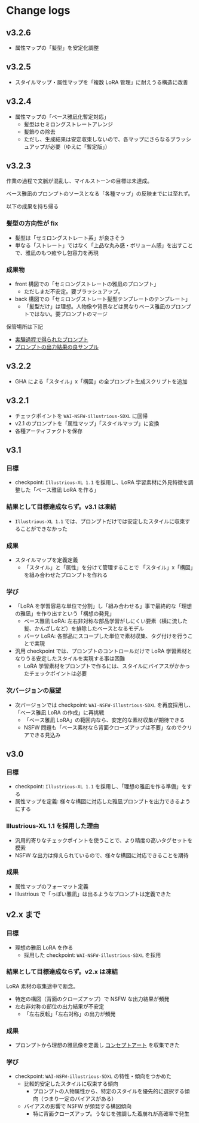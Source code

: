 # Change logs

## v3.2.6

- 属性マップの「髪型」を安定化調整

## v3.2.5

- スタイルマップ・属性マップを「複数 LoRA 管理」に耐えうる構造に改善

## v3.2.4

- 属性マップの「ベース雅凪化暫定対応」
  - 髪型はセミロングストレートアレンジ
  - 髪飾りの除去
  - ただし、生成結果は安定収束しないので、各マップにさらなるブラッシュアップが必要（ゆえに「暫定版」）

## v3.2.3

作業の過程で文脈が混乱し、マイルストーンの目標は未達成。

ベース雅凪のプロンプトのソースとなる「各種マップ」の反映までには至れず。

以下の成果を持ち帰る

### 髪型の方向性が fix

- 髪型は「セミロングストレート系」が良さそう
- 単なる「ストレート」ではなく「上品な丸み感・ボリューム感」を出すことで、雅凪のもつ癒やし包容力を再現

### 成果物

- front 構図での「セミロングストレートの雅凪のプロンプト」
  - ただしまだ不安定。要ブラッシュアップ。
- back 構図での「セミロングストレート髪型テンプレートのテンプレート」
  - 「髪型だけ」は理想。人物像や背景などは異なりベース雅凪のプロンプトではない。要プロンプトのマージ

保管場所は下記

- [実験過程で得られたプロンプト](artifacts/v3.2.3_not_completed/prompts/)
- [プロンプトの出力結果の良サンプル](artifacts/v3.2.3_not_completed/images/)

## v3.2.2

- GHA による「スタイル」x「構図」の全プロンプト生成スクリプトを追加

## v3.2.1

- チェックポイントを `WAI-NSFW-illustrious-SDXL` に回帰
- v2.1 のプロンプトを「属性マップ」「スタイルマップ」に変換
- 各種アーティファクトを保存

## v3.1

### 目標

- checkpoint: `Illustrious-XL 1.1` を採用し、LoRA 学習素材に外見特徴を調整した「ベース雅凪 LoRA を作る」

### 結果として目標達成ならず。v3.1 は凍結

- `Illustrious-XL 1.1` では、プロンプトだけでは安定したスタイルに収束することができなかった

### 成果

- スタイルマップを定義定義
  - 「スタイル」と「属性」を分けて管理することで 「スタイル」x「構図」を組み合わせたプロンプトを作れる

### 学び

- 「LoRA を学習容易な単位で分割」し「組み合わせる」事で最終的な「理想の雅凪」を作り出すという「構想の発見」
  - ベース雅凪 LoRA: 左右非対称な部品学習がしにくい要素（横に流した髪、かんざしなど）を排除したベースとなるモデル
  - パーツ LoRA: 各部品にスコープした単位で素材収集、タグ付けを行うことで実現
- 汎用 checkpoint では、プロンプトのコントロールだけで LoRA 学習素材となりうる安定したスタイルを実現する事は困難
  - LoRA 学習素材をプロンプトで作るには、スタイルにバイアスがかかったチェックポイントは必要

### 次バージョンの展望

- 次バージョンでは checkpoint: `WAI-NSFW-illustrious-SDXL` を再度採用し、「ベース雅凪 LoRA の作成」に再挑戦
  - 「ベース雅凪 LoRA」の範囲内なら、安定的な素材収集が期待できる
  - NSFW 問題も「ベース素材なら背面クローズアップは不要」なのでクリアできる見込み

## v3.0

### 目標

- checkpoint: `Illustrious-XL 1.1` を採用し、「理想の雅凪を作る準備」をする
- 属性マップを定義: 様々な構図に対応した雅凪プロンプトを出力できるようにする

### Illustrious-XL 1.1 を採用した理由

- 汎用的寄りなチェックポイントを使うことで、より精度の高いタグセットを模索
- NSFW な出力は抑えられているので、様々な構図に対応できることを期待

### 成果

- 属性マップのフォーマット定義
- Illustrious で「っぽい雅凪」は出るようなプロンプトは定義できた

## v2.x まで

### 目標

- 理想の雅凪 LoRA を作る
  - 採用した checkpoint: `WAI-NSFW-illustrious-SDXL` を採用

### 結果として目標達成ならず。v2.x は凍結

LoRA 素材の収集途中で断念。

- 特定の構図（背面のクローズアップ）で NSFW な出力結果が頻発
- 左右非対称の部位の出力結果が不安定
  - 「左右反転」「左右対称」の出力が頻発

### 成果

- プロンプトから理想の雅凪像を定義し [コンセプトアート](./concept_images/) を収集できた

### 学び

- checkpoint: `WAI-NSFW-illustrious-SDXL` の特性・傾向をつかめた
  - 比較的安定したスタイルに収束する傾向
    - プロンプトの人物属性から、特定のスタイルを優先的に選択する傾向（つまり一定のバイアスがある）
  - バイアスの影響で NSFW が頻発する構図傾向
    - 特に背面クローズアップ。うなじを強調した着崩れが高確率で発生
